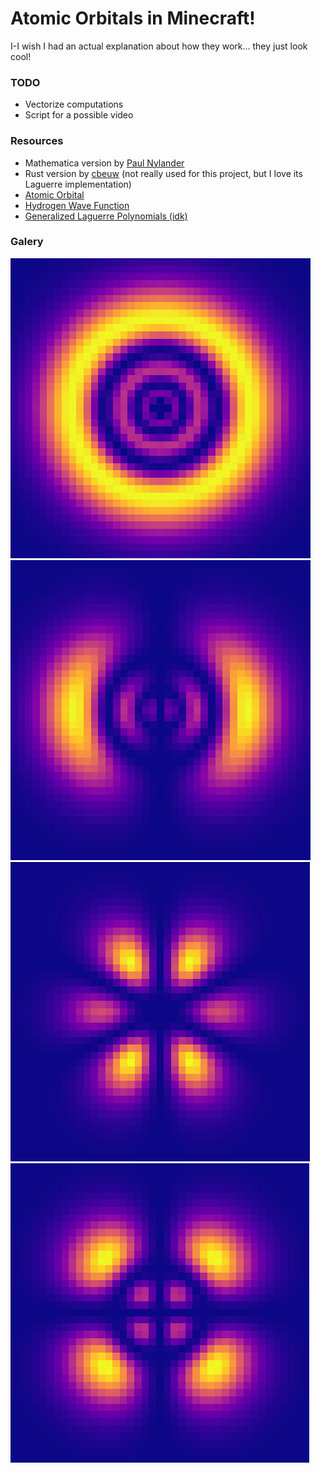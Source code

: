 # Atomic Orbitals in Minecraft!

I-I wish I had an actual explanation about how they work... they just look cool!

### TODO

- Vectorize computations
- Script for a possible video

### Resources

- Mathematica version by [Paul Nylander](http://bugman123.com/Physics)
- Rust version by [cbeuw](https://github.com/cbeuw/iiiD6) (not really used for this project, but I love its Laguerre implementation)
- [Atomic Orbital](https://en.wikipedia.org/wiki/Atomic_orbital)
- [Hydrogen Wave Function](https://en.wikipedia.org/wiki/Hydrogen_atom#Wavefunction)
- [Generalized Laguerre Polynomials (idk)](https://en.wikipedia.org/wiki/Laguerre_polynomials#Generalized_Laguerre_polynomials)

### Galery

![rings](assets/rings.png)
![shells](assets/shells.png)
![petals](assets/petals.png)
![lamp](assets/lamp.png)
